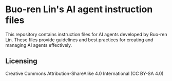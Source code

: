 # Buo-ren Lin's AI agent instruction files

This repository contains instruction files for AI agents developed by Buo-ren Lin. These files provide guidelines and best practices for creating and managing AI agents effectively.

## Licensing

Creative Commons Attribution-ShareAlike 4.0 International (CC BY-SA 4.0)

